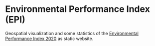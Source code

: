 # Environmental Performance Index (EPI)
Geospatial visualization and some statistics of the [Environmental Performance Index 2020](https://epi.yale.edu/) as static website.
